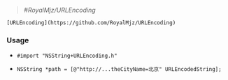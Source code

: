 
>#*RoyalMjz/URLEncoding*
>>

    [URLEncoding](https://github.com/RoyalMjz/URLEncoding)

### Usage

- `#import "NSString+URLEncoding.h"`

-  `NSString *path = [@"http://...theCityName=北京" URLEncodedString];`
